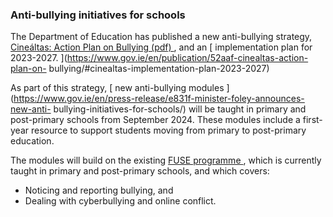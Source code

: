 ###  **Anti-bullying initiatives for schools**

The Department of Education has published a new anti-bullying strategy, [
Cineáltas: Action Plan on Bullying (pdf)
](https://assets.gov.ie/241000/eb57d761-2963-4ab0-9d16-172b2e3be86d.pdf) , and
an [ implementation plan for 2023-2027.
](https://www.gov.ie/en/publication/52aaf-cinealtas-action-plan-on-
bullying/#cinealtas-implementation-plan-2023-2027)

As part of this strategy, [ new anti-bullying modules
](https://www.gov.ie/en/press-release/e831f-minister-foley-announces-new-anti-
bullying-initiatives-for-schools/) will be taught in primary and post-primary
schools from September 2024. These modules include a first-year resource to
support students moving from primary to post-primary education.

The modules will build on the existing [ FUSE programme
](https://antibullyingcentre.ie/fuse/) , which is currently taught in primary
and post-primary schools, and which covers:

  * Noticing and reporting bullying, and 
  * Dealing with cyberbullying and online conflict. 

